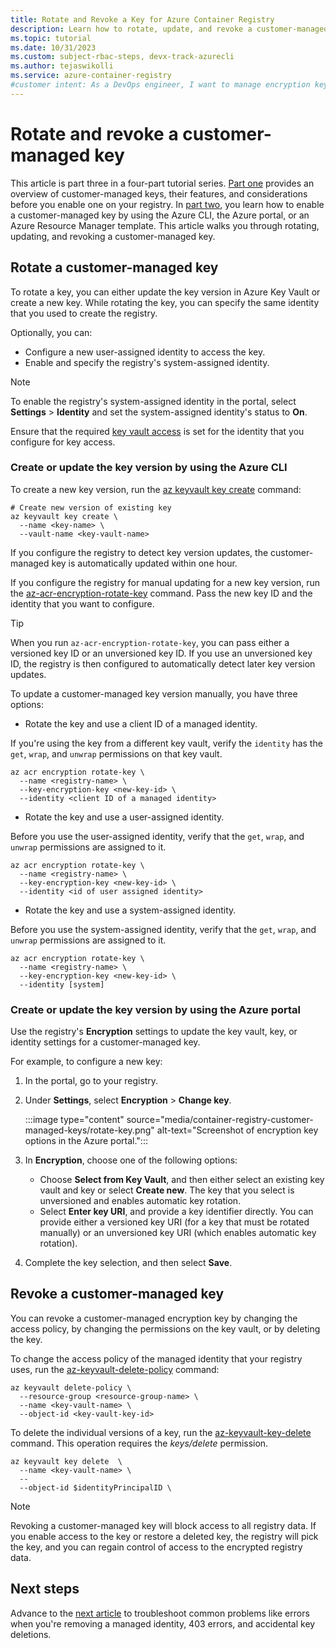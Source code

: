 ```yaml
---
title: Rotate and Revoke a Key for Azure Container Registry
description: Learn how to rotate, update, and revoke a customer-managed key on Azure Container Registry to ensure secure and continuous access to your registry data.
ms.topic: tutorial
ms.date: 10/31/2023
ms.custom: subject-rbac-steps, devx-track-azurecli
ms.author: tejaswikolli
ms.service: azure-container-registry
#customer intent: As a DevOps engineer, I want to manage encryption keys so that I can maintain security and compliance.
---
```


# Rotate and revoke a customer-managed key 

This article is part three in a four-part tutorial series. [Part one](tutorial-customer-managed-keys.md) provides an overview of customer-managed keys, their features, and considerations before you enable one on your registry. In [part two](tutorial-enable-customer-managed-keys.md), you learn how to enable a customer-managed key by using the Azure CLI, the Azure portal, or an Azure Resource Manager template. This article walks you through rotating, updating, and revoking a customer-managed key. 

## Rotate a customer-managed key

To rotate a key, you can either update the key version in Azure Key Vault or create a new key. While rotating the key, you can specify the same identity that you used to create the registry.

Optionally, you can:

- Configure a new user-assigned identity to access the key.
- Enable and specify the registry's system-assigned identity.

> [!NOTE]
> To enable the registry's system-assigned identity in the portal, select **Settings** > **Identity** and set the system-assigned identity's status to **On**.
> 
> Ensure that the required [key vault access](tutorial-enable-customer-managed-keys.md#enable-managed-identities-to-access-the-key-vault) is set for the identity that you configure for key access.

### Create or update the key version by using the Azure CLI

To create a new key version, run the [az keyvault key create](/cli/azure/keyvault/key#az-keyvault-key-create) command:

```azurecli
# Create new version of existing key
az keyvault key create \
  --name <key-name> \
  --vault-name <key-vault-name>
```

If you configure the registry to detect key version updates, the customer-managed key is automatically updated within one hour.

If you configure the registry for manual updating for a new key version, run the [az-acr-encryption-rotate-key](/cli/azure/acr/#az-acr-encryption-rotate-key) command. Pass the new key ID and the identity that you want to configure.

> [!TIP]
> When you run `az-acr-encryption-rotate-key`, you can pass either a versioned key ID or an unversioned key ID. If you use an unversioned key ID, the registry is then configured to automatically detect later key version updates.

To update a customer-managed key version manually, you have three options:

- Rotate the key and use a client ID of a managed identity.

If you're using the key from a different key vault, verify the `identity` has the `get`, `wrap`, and `unwrap` permissions on that key vault.

  ```azurecli
  az acr encryption rotate-key \
    --name <registry-name> \
    --key-encryption-key <new-key-id> \
    --identity <client ID of a managed identity>
  ```

- Rotate the key and use a user-assigned identity.

Before you use the user-assigned identity, verify that the `get`, `wrap`, and `unwrap` permissions are assigned to it.

  ```azurecli
  az acr encryption rotate-key \
    --name <registry-name> \
    --key-encryption-key <new-key-id> \
    --identity <id of user assigned identity>
  ```
    
- Rotate the key and use a system-assigned identity.

Before you use the system-assigned identity, verify that the `get`, `wrap`, and `unwrap` permissions are assigned to it.

  ```azurecli
  az acr encryption rotate-key \
    --name <registry-name> \
    --key-encryption-key <new-key-id> \
    --identity [system]
  ```

### Create or update the key version by using the Azure portal

Use the registry's **Encryption** settings to update the key vault, key, or identity settings for a customer-managed key.

For example, to configure a new key:

1. In the portal, go to your registry.
1. Under **Settings**, select **Encryption** > **Change key**.

   :::image type="content" source="media/container-registry-customer-managed-keys/rotate-key.png" alt-text="Screenshot of encryption key options in the Azure portal.":::
1. In **Encryption**, choose one of the following options:
   * Choose **Select from Key Vault**, and then either select an existing key vault and key or select **Create new**. The key that you select is unversioned and enables automatic key rotation.
   * Select **Enter key URI**, and provide a key identifier directly. You can provide either a versioned key URI (for a key that must be rotated manually) or an unversioned key URI (which enables automatic key rotation).
1. Complete the key selection, and then select **Save**.

## Revoke a customer-managed key

You can revoke a customer-managed encryption key by changing the access policy, by changing the permissions on the key vault, or by deleting the key.

To change the access policy of the managed identity that your registry uses, run the [az-keyvault-delete-policy](/cli/azure/keyvault#az-keyvault-delete-policy) command:

```azurecli
az keyvault delete-policy \
  --resource-group <resource-group-name> \
  --name <key-vault-name> \
  --object-id <key-vault-key-id>
```

To delete the individual versions of a key, run the [az-keyvault-key-delete](/cli/azure/keyvault/key#az-keyvault-key-delete) command. This operation requires the *keys/delete* permission.

```azurecli
az keyvault key delete  \
  --name <key-vault-name> \
  -- 
  --object-id $identityPrincipalID \                     
```

> [!NOTE]
> Revoking a customer-managed key will block access to all registry data. If you enable access to the key or restore a deleted key, the registry will pick the key, and you can regain control of access to the encrypted registry data. 

## Next steps

Advance to the [next article](tutorial-troubleshoot-customer-managed-keys.md) to troubleshoot common problems like errors when you're removing a managed identity, 403 errors, and accidental key deletions.

